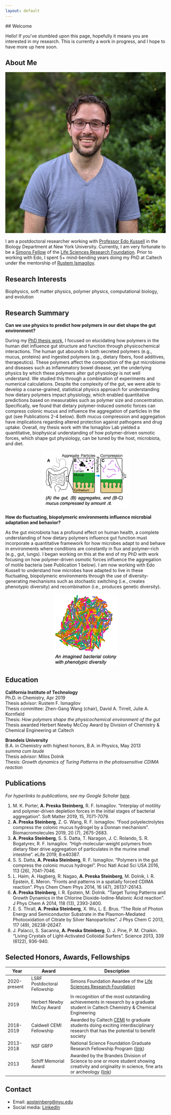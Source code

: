 ```yaml
---
layout: default
---
```

<head>
<meta name="google-site-verification" content="Se1P2nHT1NjVzrgGjkdXozGIqL7gEGUUoHj6ggj3p-o" />
  <title>Asher Preska Steinberg</title>
</head>
## Welcome

Hello! If you've stumbled upon this page, hopefully it means you are interested in my research. This is currently a work in progress, and I hope to have more up here soon.

## About Me

<img class="profile-picture" src="LSRF_picture_cropped.jpg">

I am a postdoctoral researcher working with [Professor Edo Kussell](https://as.nyu.edu/faculty/edo-kussell.html) in the Biology Department at New York University. Currently, I am very fortunate to be a [Simons Fellow](https://www.simonsfoundation.org/life-sciences/simons-postdoctoral-fellowships-in-life-sciences/) of the [Life Sciences Research Foundation](http://www.lsrf.org/). Prior to working with Edo, I spent 5+ mind-bending years doing my PhD at Caltech under the mentorship of [Rustem Ismagilov](https://ismagilovlab.caltech.edu/).

## Research Interests

Biophysics, soft matter physics, polymer physics, computational biology, and evolution

## Research Summary

**Can we use physics to predict how polymers in our diet shape the gut environment?**

During my [PhD thesis work](https://thesis.library.caltech.edu/11474/), I focused on elucidating how polymers in the human diet influence gut structure and function through physicochemical interactions. The human gut abounds in both secreted polymers (e.g., mucus, proteins) and ingested polymers (e.g., dietary fibers, food additives, therapeutics). These polymers affect the composition of the gut microbiome and diseases such as inflammatory bowel disease, yet the underlying physics by which these polymers alter gut physiology is not well understand. We studied this through a combination of experiments and numerical calculations. Despite the complexity of the gut, we were able to develop a coarse-grained, statistical physics approach for understanding how dietary polymers impact physiology, which enabled quantitative predictions based on measurables such as polymer size and concentration. Specifically, we found that dietary polymer-induced osmotic forces can compress colonic mucus and influence the aggregation of particles in the gut (see Publications 2-4 below). Both mucus compression and aggregation have implications regarding altered protection against pathogens and drug uptake. Overall, my thesis work with the Ismagilov Lab yielded a quantitative, biophysical understanding of how polymer-driven osmotic forces, which shape gut physiology, can be tuned by the host, microbiota, and diet.

<center><img src="gut_fig.png" alt="gut schematic" style="width:272px;height:182px;"></center>

**How do fluctuating, biopolymeric environments influence microbial adaptation and behavior?**

As the gut microbiota has a profound effect on human health, a complete understanding of how dietary polymers influence gut function must incorporate a quantitative framework for how microbes adapt to and behave in environments where conditions are constantly in flux and polymer-rich (e.g., gut, lungs). I began working on this at the end of my PhD with work focusing on how polymer-driven osmotic forces influence the aggregation of motile bacteria (see Publication 1 below). I am now working with Edo Kussell to understand how microbes have adapted to live in these fluctuating, biopolymeric environments through the use of diversity-generating mechanisms such as stochastic switching (i.e., creates phenotypic diversity) and recombination (i.e., produces genetic diversity).

<center><img src="randomlycoloredcells.png" alt="Randomly colored cells" style="width:204px;height:225px;"></center>

## Education

 **California Institute of Technology** <br>
 Ph.D. in Chemistry, Apr 2019<br>
 Thesis advisor: Rustem F. Ismagilov<br>
 Thesis committee: Zhen-Gang Wang (chair), David A. Tirrell, Julie A. Kornfield <br>
 Thesis: *How polymers shape the physicochemical environment of the gut* <br>
 Thesis awarded Herbert Newby McCoy Award by Division of Chemistry & Chemical Engineering at Caltech


 **Brandeis University** <br>
 B.A. in Chemistry with highest honors, B.A. in Physics, May 2013<br>
 *summa cum laude*<br>
 Thesis advisor: Milos Dolnik <br>
 Thesis: *Growth dynamics of Turing Patterns in the photosensitive CDIMA reaction* <br>

## Publications

*For hyperlinks to publications, see my Google Scholar [here](https://scholar.google.com/citations?user=yQnF_RQAAAAJ&hl=en&oi=ao).* 

1.	M. K. Porter, **A. Preska Steinberg**, R. F. Ismagilov. “Interplay of motility and polymer-driven depletion forces in the initial stages of bacterial aggregation”. Soft Matter 2019, 15, 7071-7079.
7.	**A. Preska Steinberg**, Z. G. Wang, R. F. Ismagilov. “Food polyelectrolytes compress the colonic mucus hydrogel by a Donnan mechanism”. Biomacromolecules 2019, 20 (7), 2675-2683.
6.	**A. Preska Steinberg**, S. S. Datta, T. Naragon, J. C. Rolando, S. R. Bogatyrev, R. F. Ismagilov. “High-molecular-weight polymers from dietary fiber drive aggregation of particulates in the murine small intestine”. eLife 2019, 8:e40387.
5.	S. S. Datta, **A. Preska Steinberg**, R. F. Ismagilov. “Polymers in the gut compress the colonic mucus hydrogel”. Proc Natl Acad Sci USA 2016, 113 (26), 7041-7046.
4.	L. Haim, A. Hagberg, R. Nagao, **A. Preska Steinberg**, M. Dolnik, I. R. Epstein, E. Meron. “Fronts and patterns in a spatially forced CDIMA reaction”. Phys Chem Chem Phys 2014, 16 (47), 26137-26143.
3.	**A. Preska Steinberg**, I. R. Epstein, M. Dolnik. “Target Turing Patterns and Growth Dynamics in the Chlorine Dioxide-Iodine-Malonic Acid reaction”. J Phys Chem A 2014, 118 (13), 2393-2400.
2.	E. S. Thrall, **A. Preska Steinberg**, X. Wu, L. E. Brus. “The Role of Photon Energy and Semiconductor Substrate in the Plasmon-Mediated Photooxidation of Citrate by Silver Nanoparticles”. J Phys Chem C 2013, 117 (49), 26238-26247.
1.	J. Palacci, S. Sacanna, **A. Preska Steinberg**, D. J. Pine, P. M. Chaikin. “Living Crystals of Light-Activated Colloidal Surfers”. Science 2013, 339 (6122), 936-940.


## Selected Honors, Awards, Fellowships

Year | Award | Description
-----|-------|--------
2020-present | LSRF Postdoctoral Fellowship  | Simons Foundation Awardee of the [Life Sciences Research Foundation](http://www.lsrf.org/)
2019 | Herbert Newby McCoy Award | In recognition of the most outstanding achievements in research by a graduate student in Caltech Chemistry & Chemical Engineering 
2018-2019 | Caldwell CEMI Fellowship | Awarded by Caltech [CEMI](http://microbiology.caltech.edu/index.html) to graduate students doing exciting interdisciplinary research that has the potential to benefit society
2013-2018 | NSF GRFP | National Science Foundation Graduate Research Fellowship Program ([link](https://www.nsfgrfp.org/))
2013 | Schiff Memorial Award | Awarded by the Brandeis Division of Science to one or more student showing creativity and originality in science, fine arts or archeology ([link](https://www.brandeis.edu/science/prizes-awards/index.html))


## Contact

* Email: [apsteinberg@nyu.edu](mailto:apsteinberg@nyu.edu)
* Social media: [LinkedIn](https://www.linkedin.com/in/asher-preska-steinberg-38b22866/)
